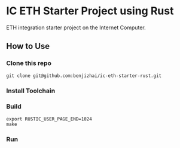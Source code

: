 # IC ETH Starter Project using Rust

ETH integration starter project on the Internet Computer.

## How to Use

### Clone this repo

```shell
git clone git@github.com:benjizhai/ic-eth-starter-rust.git
```

### Install Toolchain

### Build

```shell
export RUSTIC_USER_PAGE_END=1024
make
```

### Run
